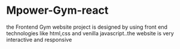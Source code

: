 # Mpower-Gym-react

the Frontend Gym website project is designed by using front end technologies like html,css and venilla javascript..the website is very interactive and responsive
